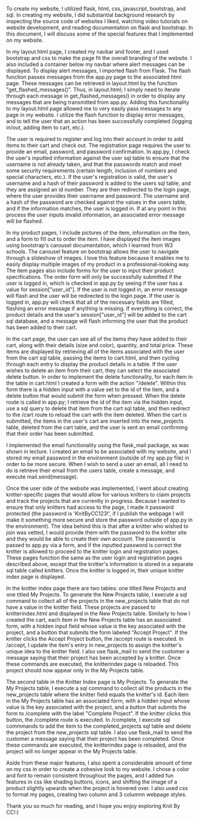 To create my website, I utilized flask, html, css, javascript, bootstrap, and sql. In creating my website, I did substantial background research by inspecting the source code of websites I liked, watching video tutorials on website development, and reading documentation on flask and bootstrap. In this document, I will discuss some of the special features that I implemented on my website. 

In my layout.html page, I created my navbar and footer, and I used bootstrap and css to make the page fit the overall branding of the website. I also included a container below my navbar where alert messages can be displayed. To display alert messages, I imported flash from Flask. The flash function passes messages from the app.py page to the associated html page. These messages can be retrieved in layout.html by the function "get_flashed_messages()". Thus, in layout.html; I simply need to iterate through each message in get_flashed_messages() in order to display any messages that are being transmitted from app.py. Adding this functionality to my layout.html page allowed me to very easily pass messages to any page in my website. I utilize the flash function to display error messages, and to tell the user that an action has been successfully completed (logging in/out, adding item to cart, etc.).

The user is required to register and log into their account in order to add items to their cart and check out. The registration page requires the user to provide an email, password, and password confirmation. In app.py, I check the user's inputted information against the user sql table to ensure that the username is not already taken, and that the passwords match and meet some security requirements (certain length, inclusion of numbers and special characters, etc.). If the user's registration is valid, the user's username and a hash of their password is added to the users sql table, and they are assigned an id number. They are then redirected to the login page, where the user provides their username and password. The username and a hash of the password are checked against the values in the users table, and if the information matches, the user is logged in. If at any point in this process the user inputs invalid information, an associated error message will be flashed. 

In my product pages, I include pictures of the item, information on the item, and a form to fill out to order the item. I have displayed the item images using bootstrap's carousel documentation, which I learned from W3 schools. The carousel feature on bootstrap allows the user to navigate through a slideshow of images. I love this feature because it enables me to easily display multiple images of my product in a professional-looking way. The item pages also include forms for the user to input their product specifications. The order form will only be successfully submitted if the user is logged in, which is checked in app.py by seeing if the user has a value for session["user_id"]. If the user is not logged in, an error message will flash and the user will be redirected to the login page. If the user is logged in, app.py will check that all of the necessary fields are filled, flashing an error message if anything is missing. If everything is correct, the product details and the user's session["user_id"] will be added to the cart sql database, and a message will flash informing the user that the product has been added to their cart. 

In the cart page, the user can see all of the items they have added to their cart, along with their details (size and color), quantity, and total price. These items are displayed by retrieving all of the items associated with the user from the cart sql table, passing the items to cart.html, and then cycling through each entry to display the product details in a table. If the user wishes to delete an item from their cart, they can select the associated delete button. In order to implement the delete functionality, for each item in the table in cart.html I created a form with the action "/delete". Within this form there is a hidden input with a value set to the id of the item, and a delete button that would submit the form when pressed. When the delete route is called in app.py; I retrieve the id of the item via the hidden input, use a sql query to delete that item from the cart sql table, and then redirect to the /cart route to reload the cart with the item deleted. When the cart is submitted, the items in the user's cart are inserted into the new_projects table, deleted from the cart table, and the user is sent an email confirming that their order has been submitted. 

I implemented the email functionality using the flask_mail package, as was shown in lecture. I created an email to be associated with my website, and I stored my email password in the environment (outside of my app.py file) in order to be more secure. When I wish to send a user an email, all I need to do is retrieve their email from the users table, create a message, and execute mail.send(message). 

Once the user side of the website was implemented, I went about creating knitter-specific pages that would allow for various knitters to claim projects and track the projects that are currently in progress. Because I wanted to ensure that only knitters had access to the page, I made it password protected (the password is 'KnitByCC123!', if I publish the webpage I will make it something more secure and store the password outside of app.py in the environment). The idea behind this is that after a knitter who wished to join was vetted, I would provide them with the password to the knitter site and they would be able to create their own account. The password is passed to app.py via a form, and if the inputted password is correct the knitter is allowed to proceed to the knitter login and registration pages. These pages function the same as the user login and registration pages described above, except that the knitter's information is stored in a separate sql table called knitters. Once the knitter is logged in, their unique knitter index page is displayed. 

In the knitter index page there are two tables: one titled New Projects and one titled My Projects. To generate the New Projects table, I execute a sql command to collect all of the projects in the new_projects table that do not have a value in the knitter field. These projects are passed to knitterindex.html and displayed in the New Projects table. Similarly to how I created the cart, each item in the New Projects table has an associated form, with a hidden input field whose value is the key associated with the project, and a button that submits the form labeled "Accept Project". If the knitter clicks the Accept Project button, the /accept route is executed. In /accept, I update the item's entry in new_projects to assign the knitter's unique idea to the knitter field. I also use flask_mail to send the customer a message saying that their project has been accepted by a knitter. Once these commands are executed, the knitterindex page is reloaded. This project should now appear only in the My Projects table.

The second table in the Knitter Index page is My Projects. To generate the My Projects table, I execute a sql command to collect all the products in the new_projects table where the knitter field equals the knitter's id. Each item in the My Projects table has an associated form, with a hidden input whose value is the key associated with the project, and a button that submits the form to /complete with the label "Complete Project". If the knitter clicks this button, the /complete route is executed. In /complete, I execute sql commmands to add the item to the completed_projects sql table and delete the project from the new_projects sql table. I also use flask_mail to send the customer a message saying that their project has been completed. Once these commands are executed, the knitterindex page is reloaded, and the project will no longer appear in the My Projects table.

Aside from these major features, I also spent a considerable amount of time on my css in order to create a cohesive look to my website. I chose a color and font to remain consistent throughout the pages, and I added fun features in css like shading buttons, icons, and shifting the image of a product slightly upwards when the project is hovered over. I also used css to format my pages, creating two column and 3 columnn webpage styles. 

Thank you so much for reading, and I hope you enjoy exploring Knit By CC!:)